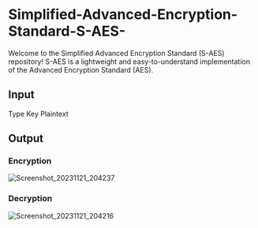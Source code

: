 # Simplified-Advanced-Encryption-Standard-S-AES-
Welcome to the Simplified Advanced Encryption Standard (S-AES) repository! S-AES is a lightweight and easy-to-understand implementation of the Advanced Encryption Standard (AES).

## Input
Type Key Plaintext
## Output

### Encryption
![Screenshot_20231121_204237](https://github.com/nayera540/Simplified-Advanced-Encryption-Standard-S-AES-/assets/69148381/46e70f63-bd1b-4bdf-96ef-d6ba38a6e578)

### Decryption
![Screenshot_20231121_204216](https://github.com/nayera540/Simplified-Advanced-Encryption-Standard-S-AES-/assets/69148381/06ff64f4-c997-4a6a-b9f3-a4f71433825d)


